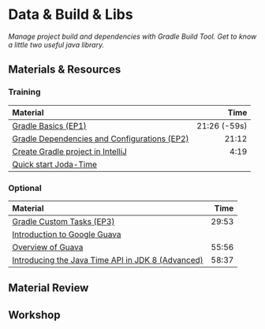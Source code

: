 # Data & Build & Libs
*Manage project build and dependencies with Gradle Build Tool. Get to know a little two useful java library.*

## Materials & Resources

### Training
| Material | Time |
|:-------- |-----:|
|[Gradle Basics (EP1)](https://www.youtube.com/watch?v=vxKN2VSqTMg&t=595s)|21:26 (-59s)|
|[Gradle Dependencies and Configurations (EP2)](https://www.youtube.com/watch?v=7alCuE7cNVQ)|21:12|
|[Create Gradle project in IntelliJ](https://www.youtube.com/watch?v=3Euo6xzCwY4)|4:19|
|[Quick start Joda-Time](http://www.joda.org/joda-time/quickstart.html)||


### Optional
| Material | Time |
|:-------- |-----:|
|[Gradle Custom Tasks (EP3)](https://www.youtube.com/watch?v=g56O_HeefBE)|29:53|
|[Introduction to Google Guava](http://zetcode.com/articles/guava/)||
|[Overview of Guava](https://www.youtube.com/watch?v=MFEJll-wU7Q)|55:56|
|[Introducing the Java Time API in JDK 8 (Advanced)](https://www.youtube.com/watch?v=CtD9B9TU_cY)|58:37|

## Material Review
      
## Workshop
